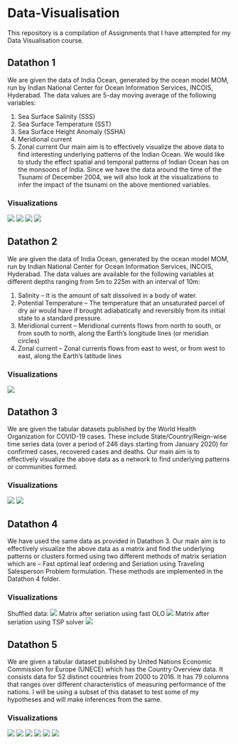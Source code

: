 # Data-Visualisation
This repository is a compilation of Assignments that I have attempted for my Data Visualisation course.

## Datathon 1
We are given the data of India Ocean, generated by the ocean model MOM, run by Indian National Center for Ocean Information Services, INCOIS, Hyderabad. The data values are 5-day moving average of the following variables:
1) Sea Surface Salinity (SSS)
2) Sea Surface Temperature (SST)
3) Sea Surface Height Anomaly (SSHA)
4) Meridional current
5) Zonal current
Our main aim is to effectively visualize the above data to find interesting underlying patterns of the Indian Ocean. We would like to study the effect spatial and temporal patterns of Indian Ocean has on the monsoons of India. Since we have the data around the time of the Tsunami of December 2004, we will also look at the visualizations to infer the impact of the tsunami on the above mentioned variables.

### Visualizations

![](./images/D1/m1.png)
![](./images/D1/ssha.png)
![](./images/D1/sst.png)
![](./images/D1/sss.png)

## Datathon 2
We are given the data of India Ocean, generated by the ocean model MOM, run by Indian National Center for Ocean Information Services, INCOIS, Hyderabad. The data
values are available for the following variables at different depths ranging from 5m to 225m with an interval of 10m:
1) Salinity – It is the amount of salt dissolved in a body of water.
2) Potential Temperature – The temperature that an unsaturated parcel of dry air would have if brought adiabatically and reversibly from its initial state to a standard pressure.
3) Meridional current – Meridional currents flows from north to south, or from south to north, along the Earth’s longitude lines (or meridian circles)
4) Zonal current – Zonal currents flows from east to west, or from west to east, along the Earth’s latitude lines

### Visualizations

![](./images/D2/temp_iso.png)

## Datathon 3
We are given the tabular datasets published by the World Health Organization for COVID-19 cases. These include State/Country/Reign-wise time series data (over a period of 246 days starting from January 2020) for confirmed cases, recovered cases and deaths. Our main aim is to effectively visualize the above data as a network to find underlying patterns or communities formed.

### Visualizations

![](./images/D3/10_deaths_early.png)
![](./images/D3/10_recoveries.png)

## Datathon 4
We have used the same data as provided in Datathon 3. Our main aim is to effectively visualize the above data as a matrix and find the underlying patterns or clusters formed using two different methods of matrix seriation which are – Fast optimal leaf ordering and Seriation using Traveling Salesperson Problem formulation. These methods are implemented in the Datathon 4 folder.

### Visualizations
Shuffled data:
![](./images/D4/shuffled_data_2.png)
Matrix after seriation using fast OLO
![](./images/D4/olo_data_2.png)
Matrix after seriation using TSP solver
![](./images/D4/tsp_data_2.png)

## Datathon 5
We are given a tabular dataset published by United Nations Economic Commission for Europe (UNECE) which has the Country Overview data. It consists data for 52
distinct countries from 2000 to 2016. It has 79 columns that ranges over different characteristics of measuring performance of the nations. I will be using a subset of this dataset to test some of my hypotheses and will make inferences from the same.

### Visualizations

![](./images/D5/figure_1.png)
![](./images/D5/figure_3.png)
![](./images/D5/figure_4.png)
![](./images/D5/figure_5.png)
![](./images/D5/figure_7.png)
![](./images/D5/figure_9.png)
